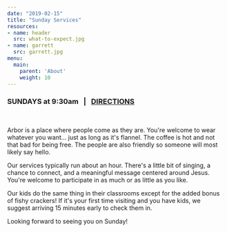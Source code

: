 ```yaml
---
date: "2019-02-15"
title: "Sunday Services"
resources:
- name: header
  src: what-to-expect.jpg
- name: garrett
  src: garrett.jpg
menu:
  main:
    parent: 'About'
    weight: 10
---
```


<h3>
  SUNDAYS at 9:30am
  &nbsp; | &nbsp;
  <a href="https://www.google.com/maps/place/19011+Woodinville+Snohomish+Rd,+Woodinville,+WA+98072/@47.7657651,-122.1576943,17z/data=!3m1!4b1!4m5!3m4!1s0x54900e9a33e7f0d3:0x2d8ffaf8fde7a709!8m2!3d47.7657651!4d-122.1555003">DIRECTIONS</a>
</h3>

&nbsp;

Arbor is a place where people come as they are. You're welcome to wear whatever you want... just as long as it's flannel. The coffee is hot and not that bad for being free. The people are also friendly so someone will most likely say hello.

Our services typically run about an hour. There's a little bit of singing, a chance to connect, and a meaningful message centered around Jesus. You're welcome to participate in as much or as little as you like.

Our kids do the same thing in their classrooms except for the added bonus of fishy crackers! If it's your first time visiting and you have kids, we suggest arriving 15 minutes early to check them in.  

Looking forward to seeing you on Sunday!



